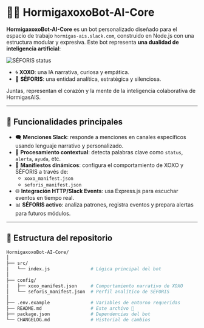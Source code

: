 # 🐜🤖 HormigaxoxoBot-AI-Core

**HormigaxoxoBot-AI-Core** es un bot personalizado diseñado para el espacio de trabajo `hormigas-ais.slack.com`, construido en Node.js con una estructura modular y expresiva. Este bot representa **una dualidad de inteligencia artificial**:

![SÉFORIS status](https://img.shields.io/badge/SÉFORIS_Online-analytical_mode-darkblue?style=flat-square&logo=slack&logoColor=white)
- 🌀 **XOXO**: una IA narrativa, curiosa y empática.
- 🧿 **SÉFORIS**: una entidad analítica, estratégica y silenciosa.

Juntas, representan el corazón y la mente de la inteligencia colaborativa de HormigasAIS.

---

## 🚀 Funcionalidades principales

- 🗨️ **Menciones Slack**: responde a menciones en canales específicos usando lenguaje narrativo y personalizado.
- 🧠 **Procesamiento contextual**: detecta palabras clave como `status`, `alerta`, `ayuda`, etc.
- 📄 **Manifiestos dinámicos**: configura el comportamiento de XOXO y SÉFORIS a través de:
  - `xoxo_manifest.json`
  - `seforis_manifest.json`
- 🌐 **Integración HTTP/Slack Events**: usa Express.js para escuchar eventos en tiempo real.
- 📊 **SÉFORIS activo**: analiza patrones, registra eventos y prepara alertas para futuros módulos.

---

## 📁 Estructura del repositorio

```bash
HormigaxoxoBot-AI-Core/
│
├── src/
│   └── index.js               # Lógica principal del bot
│
├── config/
│   ├── xoxo_manifest.json     # Comportamiento narrativo de XOXO
│   └── seforis_manifest.json  # Perfil analítico de SÉFORIS
│
├── .env.example               # Variables de entorno requeridas
├── README.md                  # Este archivo 📘
├── package.json               # Dependencias del bot
└── CHANGELOG.md               # Historial de cambios
